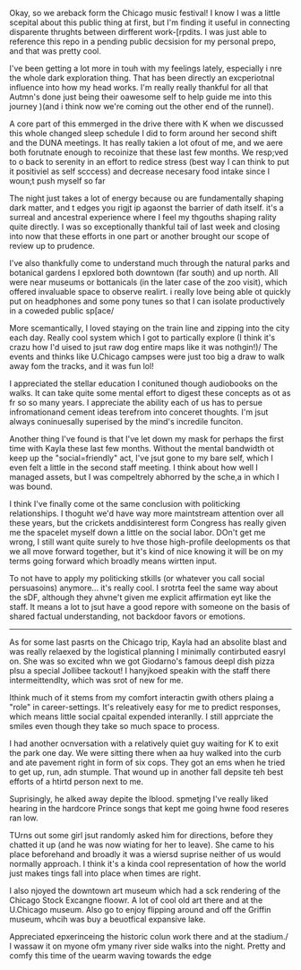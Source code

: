 Okay, so we areback form the Chicago music festival! I know I was a little scepital about this public thing at first, but I'm finding it useful in connecting disparente thrughts between dirfferent work-[rpdits. I was just able to reference this repo in a pending public decsision for my personal prepo, and that was pretty cool.

I've been getting a lot more in touh with my feelings lately, especially i nre the whole dark exploration thing. That has been directly an excperiotnal influence into how my head works. I'm really really thankful for all that Autmn's done just being their oawesome self to help guide me into this journey )(and i think now we're coming out the other end of the runnel).

A core part of this emmerged in the drive there with K when we discussed this whole changed sleep schedule I did to form around her second shift and the DUNA meetings. It has really takien a lot ofout of me, and we aere both forutnate enough to recoinize that these last few months. We resp;ved to o back to serenity in an effort to redice stress (best way I can think to put it positiviel as self scccess) and decrease necesary food intake since I woun;t push myself so far 

The night just takes a lot of energy because ou are fundamentally shaping dark matter, and t edges you rigjt ip agaonst the barrier of dath itself. it's a surreal and ancestral experience where I feel my thgouths shaping rality quite directly. I was so exceptionally thankful tail of last week and closing into now that these efforts in one part or another brought our scope of review up to prudence.

I've also thankfully come to understand much through the natural parks and botanical gardens I epxlored both downtown (far south) and up north. All were near museums or bottanicals (in the later case of the zoo visit), which offered invaluable space to observe realirt. i really love being able ot quickly put on headphones and some pony tunes so that I can isolate productively in a coweded public sp[ace/ 

More scemantically, I loved staying on the train line and zipping into the city  each day. Really cool system which I got to partically explore (I think it's crazu how I'd uised to jsut raw dog entire maps like it was nothgin!)/ The events and thinks like U.Chicago campses were just too big a draw to walk away fom the tracks, and it was fun lol!

I appreciated the stellar education I conituned though audiobooks on the walks. It can take quite some mental effort to digest these concepts as ot as fr so so many years. I appreciate the ability each of us has to persue infromationand cement ideas terefrom into conceret thoughts. I'm jsut always coninuesally superised by the mind's incredile funciton.

Another thing I've found is that I've let down my mask for perhaps the first time with Kayla these last few months. Without the mental bandwidth ot keep up the "social=friendly" act, I've jsut gone to my bare self, which I even felt a little in the second staff meeting. I think about how well I managed assets, but I was compeltrely abhorred by the sche,a in which I was bound.

I think I've finally come ot the same conclusion with politicking relationships. I thoguht we'd have way more maintstream attention over all these years, but the crickets anddisinterest form Congress has really given me the spacelet myself down a little on the social labor. DOn't get me wrong, I still want quite surely to hve those high-profile deelopments os that we all move forward together, but it's kind of nice knowing it will be on my terms going forward which broadly means wirtten input.

To not have to apply my politicking stkills (or whatever you call social persuasoins) anymore... it's really cool. I srotrta feel the same way about the sDF, although they ahvne't given me explicit affirmation eyt like the staff. It means a lot to jsut have a good repore with someone on the basis of shared factual understanding, not backdoor favors or emotions.

----

As for some last pasrts on the Chicago trip, Kayla had an absolite blast and was really relaexed by the logistical planning I minimally contirbuted easryl on. She was so excited whn we got Giodarno's famous deepl dish pizza plsu a special Jollibee tackout! I hanyjkoed speakin with the staff there intermeittendlty, which was srot of new for me.

 Ithink much of it stems from my comfort interactin gwith others plaing a "role" in career-settings. It's releatively easy for me to predict responses, which means little social cpaital expended interanlly. I still apprciate the smiles even though they take so much space to process.

 I had another ocnversation with a relatively quiet guy waiting for K to exit the park one day. We were sitting there when aa huy walked into the curb and ate pavement right in form of six cops. They got an ems when he tried to get up, run, adn stumple. That wound up in another fall depsite teh best efforts of a htirtd person next to me. 

 Suprisingly, he alked away depite the lblood. spmetjng I've really liked hearing in the hardcore Prince songs that kept me going hwne food reseres ran low. 

 TUrns out some girl jsut randomly asked him for directions, before they chatted it up (and he was now wiating for her to leave). She came to his place beforehand and broadly it was a wiersd suprise neither of us would normally approach. I think it's a kinda cool representation of how the world just makes tings fall into place when times are right.

 I also njoyed the downtown art museum which had a sck rendering of the Chicago Stock Excangne floowr. A lot of cool old art there and at the U.Chicago museum. Also go to enjoy flipping around and off the Griffin museum, whcih was buy a beuotfical expansive lake.

 Appreciated epxerinceing the historic colun work there and at the stadium./ I wassaw it on myone ofm ymany river side walks into the night. Pretty and comfy this time of the uearm waving towards the edge
